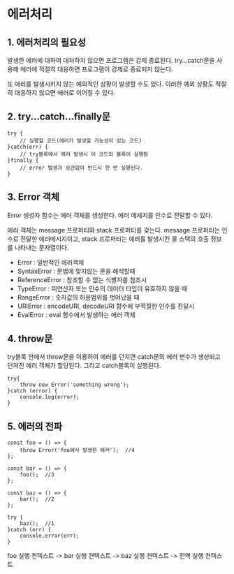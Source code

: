# 에러처리
## 1. 에러처리의 필요성
발생한 에러에 대하여 대처하지 않으면 프로그램은 강제 종료된다. try...catch문을 사용해 에러에 적절히 대응하면 프로그램이 강제로 종료되지 않는다.

또 에러를 발생시키지 않는 예외적인 상황이 발생할 수도 있다. 이러한 예외 상황도 적절히 대응하지 않으면 에러로 이어질 수 있다.

## 2. try...catch...finally문

    try {
        // 실행할 코드(에러가 발생할 가능성이 있는 코드)
    }catch(err) {
        // try블록에서 에러 발생시 이 코드의 블록이 실행됨
    }finally {
        // error 발생과 상관없이 반드시 한 번 실행된다.
    }

## 3. Error 객체
Error 생성자 함수는 에러 객체를 생성한다. 에러 메세지를 인수로 전달할 수 있다.

에러 객체는 message 프로퍼티와 stack 프로퍼티를 갖는다. message 프로퍼티는 인수로 전달한 에러메시지이고, stack 프로퍼티는 에러를 발생시킨 콜 스택의 호출 정보를 나타내는 문자열이다.
* Error : 일반적인 에러객체
* SyntaxError : 문법에 맞지않는 문을 해석할때
* ReferenceError : 참조할 수 없는 식별자를 참조시
* TypeError : 피연산자 또는 인수의 데이터 타입이 유효하지 않을 때
* RangeError : 숫자값의 허용범위를 벗어났을 때
* URIError : encodeURI, decodeURI 함수에 부적절한 인수를 전달시
* EvalError : eval 함수에서 발생하는 에러 객체

## 4. throw문
try블록 안에서 throw문을 이용하여 에러를 던지면 catch문의 에러 변수가 생성되고 던져진 에러 객체가 할당된다. 그리고 catch블록이 실행된다.

    try{
        throw new Error('something wrong');
    }catch (error) {
        console.log(error);
    }

## 5. 에러의 전파

    const foo = () => {
        throw Error('foo에서 발생한 에러');  //4
    };

    const bar = () => {
        foo();  //3
    };

    const baz = () => {
        bar();  //2
    };

    try {
        baz();  //1
    }catch (err) {
        console.error(err);
    }

foo 실행 컨텍스트 -> bar 실행 컨텍스트 -> baz 실행 컨텍스트 -> 전역 실행 컨텍스트
